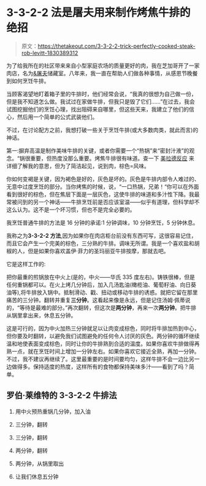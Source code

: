 # 3-3-2-2 法是屠夫用来制作烤焦牛排的绝招

> 原文：<https://thetakeout.com/3-3-2-2-trick-perfectly-cooked-steak-rob-levitt-1830389312>

为了给我所在的社区带来来自小型家庭农场的质量更好的肉，我在芝加哥开了一家肉店，名为[&屠夫](http://localfoods.com/butcher/)储藏室。八年来，我一直在帮助人们做各种事情，从感恩节晚餐到如何烹饪牛排。



当顾客渴望地盯着箱子里的牛排时，他们经常会说，“我真的很想为自己做一份，但是我不知道怎么做。我试过在家做牛排，但我只是毁了它们……”在过去，我会试图挖掘他们的烹饪心理，找出阻碍来自哪里，但这些天来，我建立了他们的信心，然后用一个简单的公式武装他们。

不过，在讨论配方之前，我想打破一些关于烹饪牛排(或大多数肉类，就此而言)的神话。

第一:摒弃高温是制作美味牛排的关键，或者你需要一个“热锅”来“密封汁液”的观念。“锅很重要，但热度没那么重要。烤焦牛排很有味道。查一下 [美拉德反应](https://www.seriouseats.com/2017/04/what-is-maillard-reaction-cooking-science.html) 来详细了解我的意思，但为了简洁起见，说到肉，棕色=风味。

你如何变褐是关键，因为褐色是好的，灰色是坏的。灰色是牛排内部令人难过的、无意中过度烹饪的部分。当你烤焦的时候，说，“一口热锅，兄弟！“你可以在外面看到很好的棕色，但在焦层下面是一层灰色，这使牛排的味道和多汁性下降。我最常被问到的另一个神话——牛排烹饪前是否应该室温——似乎有道理，但科学却不这么认为。这不是一个坏习惯，但也不是完全必要的。

我烹饪普通牛排的方法是 16 分钟的承诺:1 分钟调味，10 分钟烹饪，5 分钟休息。

我称之为**3-3-2-2 方法**,因为如果你在肉店柜台前没有东西可写，这很容易记住，而且它会产生一个完美的棕色，三分熟的牛排。调味无所谓。我是一个喜欢盐和胡椒的人，但是如果你喜欢盖伊·菲力的圣玛丽亚牛排按摩，那就去吧。

它是这样工作的:

把你最重的煎锅放在中火上(是的，中火——华氏 335 度左右)。铸铁很棒，但是任何重锅都可以。在火上烤几分钟后，加入几汤匙油(橄榄油、葡萄籽油、向日葵油等),将牛排放入锅中。抵制滑动、戳、扭动或移动牛排的诱惑。就把它留在那里痛苦的三分钟。翻转并重复**三分钟**。这看起来像是永远，但是记住汤姆·佩蒂说的，“等待是最难的部分。”再次翻转，但这次是**两分钟**，再来一次**两分钟**。把牛排从锅里拿出来，休息五分钟。

这是可行的，因为中火加热三分钟就足以让肉变成棕色，同时将牛排加热到中心，但你要及时翻转，以避免我们试图避免的任何令人讨厌的灰色。两分钟的循环继续温和地使表面变成棕色，同时让你的牛排熟到合适的温度。如果你喜欢牛排做得再熟一点，就在烹饪时间上增加一分钟左右。如果你喜欢它接近全熟，再加一分钟。不过，我不建议再继续了。这里最重要的是时间要均匀，这样牛排不会一边比另一边做得多。保持适度的热度，这样所有的食物都保持美味多汁——看到了吗？简单。

## 罗伯·莱维特的 3-3-2-2 牛排法

1.  用中火预热重锅几分钟，加入油

2.  三分钟，翻转

3.  三分钟，翻转

4.  两分钟，翻转

5.  两分钟，从锅里取出

6.  让我们休息五分钟